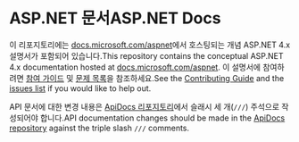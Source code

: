# <a name="aspnet-docs"></a><span data-ttu-id="875ca-101">ASP.NET 문서</span><span class="sxs-lookup"><span data-stu-id="875ca-101">ASP.NET Docs</span></span>

<span data-ttu-id="875ca-102">이 리포지토리에는 [docs.microsoft.com/aspnet](https://docs.microsoft.com/aspnet)에서 호스팅되는 개념 ASP.NET 4.x 설명서가 포함되어 있습니다.</span><span class="sxs-lookup"><span data-stu-id="875ca-102">This repository contains the conceptual ASP.NET 4.x documentation hosted at [docs.microsoft.com/aspnet](https://docs.microsoft.com/aspnet).</span></span> <span data-ttu-id="875ca-103">이 설명서에 참여하려면 [참여 가이드](CONTRIBUTING.md) 및 [문제 목록](https://github.com/dotnet/AspNetDocs/issues)을 참조하세요.</span><span class="sxs-lookup"><span data-stu-id="875ca-103">See the [Contributing Guide](CONTRIBUTING.md) and the [issues list](https://github.com/dotnet/AspNetDocs/issues) if you would like to help out.</span></span>

<span data-ttu-id="875ca-104">API 문서에 대한 변경 내용은 [ApiDocs 리포지토리](https://github.com/aspnet/ApiDocs)에서 슬래시 세 개(`///`) 주석으로 작성되어야 합니다.</span><span class="sxs-lookup"><span data-stu-id="875ca-104">API documentation changes should be made in the [ApiDocs repository](https://github.com/aspnet/ApiDocs) against the triple slash `///` comments.</span></span>
